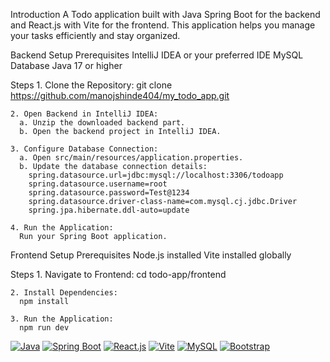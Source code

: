 Introduction
A Todo application built with Java Spring Boot for the backend and React.js with Vite for the frontend. This application helps you manage your tasks efficiently and stay organized.

Backend Setup
  Prerequisites
    IntelliJ IDEA or your preferred IDE
    MySQL Database
    Java 17 or higher

  Steps
    1. Clone the Repository:
      git clone https://github.com/manojshinde404/my_todo_app.git
      
    2. Open Backend in IntelliJ IDEA:
      a. Unzip the downloaded backend part.
      b. Open the backend project in IntelliJ IDEA.
      
    3. Configure Database Connection:
      a. Open src/main/resources/application.properties.
      b. Update the database connection details:
        spring.datasource.url=jdbc:mysql://localhost:3306/todoapp
        spring.datasource.username=root
        spring.datasource.password=Test@1234
        spring.datasource.driver-class-name=com.mysql.cj.jdbc.Driver
        spring.jpa.hibernate.ddl-auto=update

    4. Run the Application:
      Run your Spring Boot application.

Frontend Setup
  Prerequisites
    Node.js installed
    Vite installed globally

  Steps
    1. Navigate to Frontend:
      cd todo-app/frontend
      
    2. Install Dependencies:
      npm install
      
    3. Run the Application:
      npm run dev

[![Java](https://img.shields.io/badge/Java-17-red)](https://www.oracle.com/java/technologies/javase/jdk17-archive-downloads.html)
[![Spring Boot](https://img.shields.io/badge/Spring%20Boot-2.7.1-green)](https://spring.io/projects/spring-boot)
[![React.js](https://img.shields.io/badge/React.js-17.0.2-blue)](https://reactjs.org/)
[![Vite](https://img.shields.io/badge/Vite-2.7.1-orange)](https://vitejs.dev/)
[![MySQL](https://img.shields.io/badge/MySQL-8.0-blue)](https://www.mysql.com/)
[![Bootstrap](https://img.shields.io/badge/Bootstrap-5.x-blueviolet)](https://getbootstrap.com/)

    
